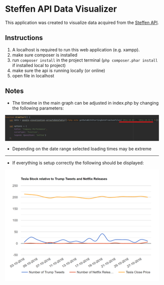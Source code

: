 # Steffen API Data Visualizer

This application was created to visualize data acquired from the [Steffen API](https://github.com/AlsoSteffen/steff-data-processing).



 Instructions
---
 1. A localhost is required to run this web application (e.g. xampp).
 2. make sure composer is installed
 3. run `composer install` in the project terminal (`php composer.phar install` if installed local to project)
 4. make sure the api is running locally (or online)
 5. open file in localhost
 
 Notes
---
- The timeline in the main graph can be adjusted in index.php by changing the following parameters:

![date_change_img](images/date_change.png)
- Depending on the date range selected loading times may be extreme

---
- If everything is setup correctly the following should be displayed:

![chart_img](images/main_chart.png)
